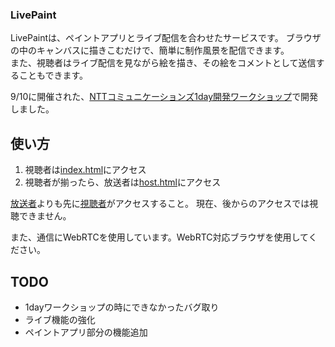 ### LivePaint

LivePaintは、ペイントアプリとライブ配信を合わせたサービスです。
ブラウザの中のキャンバスに描きこむだけで、簡単に制作風景を配信できます。  
また、視聴者はライブ配信を見ながら絵を描き、その絵をコメントとして送信することもできます。

9/10に開催された、[NTTコミュニケーションズ1day開発ワークショップ](http://nttcommunications-workshop2016.strikingly.com)で開発しました。

## 使い方

1. 視聴者は[index.html](https://ammohg.github.io/live-paint/index.html)にアクセス
1. 視聴者が揃ったら、放送者は[host.html](https://ammohg.github.io/live-paint/host.html)にアクセス

[放送者](https://ammohg.github.io/live-paint/host.html)よりも先に[視聴者](https://ammohg.github.io/live-paint/index.html)がアクセスすること。
現在、後からのアクセスでは視聴できません。

また、通信にWebRTCを使用しています。WebRTC対応ブラウザを使用してください。

## TODO
- 1dayワークショップの時にできなかったバグ取り
- ライブ機能の強化
- ペイントアプリ部分の機能追加
